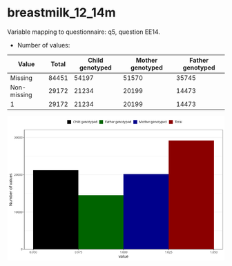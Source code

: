 # breastmilk_12_14m
Variable mapping to questionnaire: q5, question EE14.
- Number of values:

| Value | Total | Child genotyped | Mother genotyped | Father genotyped |
| ----- | ----- | --------------- | ---------------- | ---------------- |
| Missing | 84451 | 54197 | 51570 | 35745 |
| Non-missing | 29172 | 21234 | 20199 | 14473 |
| 1 | 29172 | 21234 | 20199 | 14473 |



![](breastmilk_12_14m_n.png)



